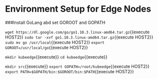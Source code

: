# Environment Setup for Edge Nodes

###Install GoLang abd set GOROOT and GOPATH


`wget https://dl.google.com/go/go1.10.3.linux-amd64.tar.gz`{{execute HOST2}}
`sudo tar -xvf go1.10.3.linux-amd64.tar.gz`{{execute HOST2}}
`sudo mv go /usr/local`{{execute HOST2}}
`export GOROOT=/usr/local/go`{{execute HOST2}}

`mkdir kubeedge`{{execute}}
`cd kubeedge`{{execute}}

`mkdir src`{{execute}}
`export GOPATH=/root/kubeedge`{{execute HOST2}}
`export PATH=$GOPATH/bin:$GOROOT/bin:$PATH`{{execute HOST2}}